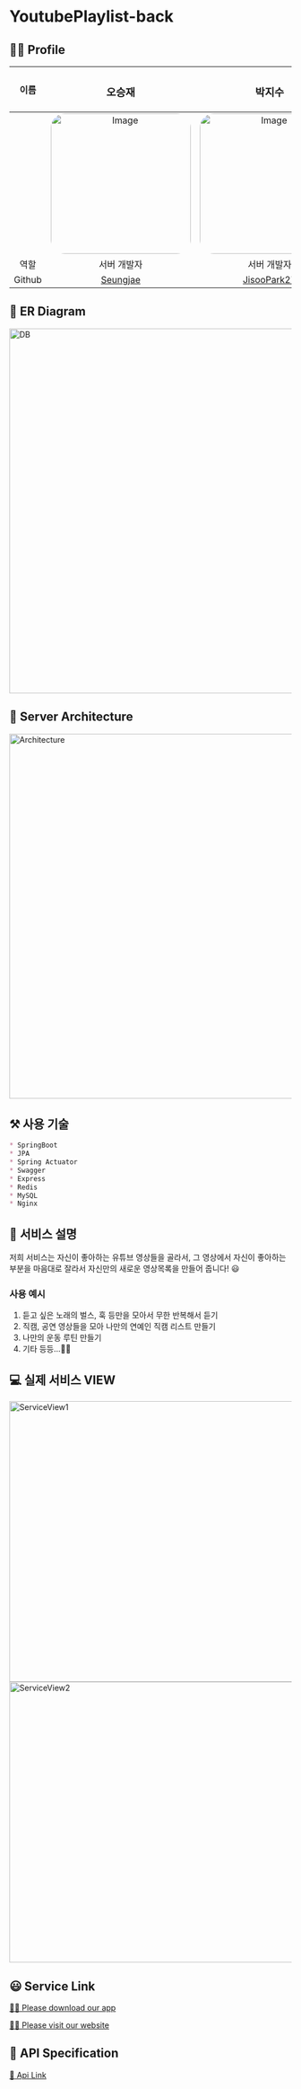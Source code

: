 # YoutubePlaylist-back

## 🙋‍♂️ Profile
|이름|<h3>오승재</h3>|<h3>박지수</h3>|
|:--:|:--:|:--:|
| |<img style="border-radius: 10%" width="250px" height="250px" alt="Image" src="https://user-images.githubusercontent.com/33858991/144629519-d6df6690-f692-4d62-aa9e-d547a0685685.jpeg">|<img style="border-radius: 10%" width="250px" height="250px" alt="Image" src="https://user-images.githubusercontent.com/33858991/144629224-9446bdae-1e7e-4ab5-b910-351c507e9edf.jpeg">| 
|역할|서버 개발자|서버 개발자|
|Github|<a href="https://github.com/oh980225">Seungjae</a>|<a href="https://github.com/JisooPark27">JisooPark27</a>|

## 🔗 ER Diagram
<img width="650px" alt="DB" src="https://user-images.githubusercontent.com/33858991/144629998-5e55f073-7dd1-40b3-a30c-3a3aa641ec6e.png">

## 🧱 Server Architecture
<img width="650px" alt="Architecture" src="https://user-images.githubusercontent.com/33858991/144643056-37dc835a-20ce-4e90-9ece-946e8a2b18a8.png">

## ⚒ 사용 기술
```md
* SpringBoot
* JPA
* Spring Actuator
* Swagger
* Express
* Redis
* MySQL
* Nginx
```

## 📃 서비스 설명
저희 서비스는 자신이 좋아하는 유튜브 영상들을 골라서, 그 영상에서 자신이 좋아하는 부분을 마음대로 잘라서 자신만의 새로운 영상목록을 만들어 줍니다! 😃

### **사용 예시**
1. 듣고 싶은 노래의 벌스, 훅 등만을 모아서 무한 반복해서 듣기
2. 직캠, 공연 영상들을 모아 나만의 연예인 직캠 리스트 만들기
3. 나만의 운동 루틴 만들기
4. 기타 등등...👍🏼

## 💻 실제 서비스 VIEW
<img width="650px" height="500px" alt="ServiceView1" src="https://user-images.githubusercontent.com/33858991/144638774-7bc35002-8774-4792-bc12-9d2d53b3e2de.jpeg">
<br>
<img width="650px" height="500px" alt="ServiceView2" src="https://user-images.githubusercontent.com/33858991/144638795-e7e18bb8-4839-4fb4-b0da-d1e15202590b.jpeg">

## 😃 Service Link
[👐🏻 Please download our app](https://play.google.com/store/apps/details?id=com.callmeshin75.yourlist)

[👐🏻 Please visit our website](https://www.yourlist.me/)


## 📕 API Specification

[📖 Api Link](https://www.yourlist.kro.kr/swagger-ui/index.html?configUrl=/v3/api-docs/swagger-config)
